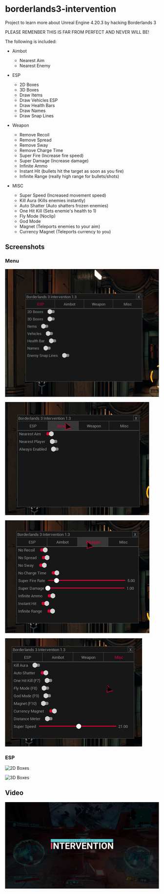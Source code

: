# borderlands3-intervention
Project to learn more about Unreal Engine 4.20.3 by hacking Borderlands 3

PLEASE REMENBER THIS IS FAR FROM PERFECT AND NEVER WILL BE!

The following is included:

- Aimbot
  - Nearest Aim
  - Nearest Enemy
  
- ESP
  - 2D Boxes
  - 3D Boxes
  - Draw Items
  - Draw Vehicles ESP
  - Draw Health Bars
  - Draw Names
  - Draw Snap Lines
  
- Weapon
  - Remove Recoil
  - Remove Spread
  - Remove Sway
  - Remove Charge Time
  - Super Fire (Increase fire speed)
  - Super Damage (Increase damage)
  - Infinite Ammo
  - Instant Hit (bullets hit the target as soon as you fire)
  - Infinite Range (really high range for bullets/shots)
  
- MISC
  - Super Speed (Increased movement speed)
  - Kill Aura (Kills enemies instantly)
  - Auto Shatter (Auto shatters frozen enemies)
  - One Hit Kill (Sets enemie's health to 1)
  - Fly Mode (Noclip)
  - God Mode
  - Magnet (Teleports enemies to your aim)
  - Currency Magnet (Teleports currency to you)

## Screenshots

### Menu

![Menu Page 1](assets/MENU_1.png)

![Menu Page 2](assets/MENU_2.png)

![Menu Page 3](assets/MENU_3.png)

![Menu Page 4](assets/MENU_4.png)

### ESP

![2D Boxes](assets/ESP-BOX2D.bmp)

![3D Boxes](assets/ESP-BOX3D.bmp)

## Video

[![IMAGE ALT TEXT](assets/Thumbnail.jpg)](https://www.youtube.com/watch?v=0mrSoOaRXz8 "Borderlands 3 Intervention")
